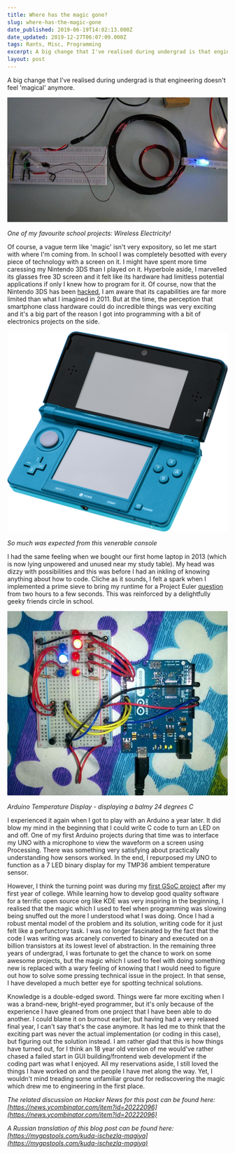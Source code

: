 ```yaml
---
title: Where has the magic gone?
slug: where-has-the-magic-gone
date_published: 2019-06-19T14:02:13.000Z
date_updated: 2019-12-27T06:07:09.000Z
tags: Rants, Misc, Programming
excerpt: A big change that I've realised during undergrad is that engineering doesn't feel 'magical' anymore. 
layout: post
---
```


A big change that I've realised during undergrad is that engineering doesn't feel 'magical' anymore.

![IMG_0663](/content/images/2019/06/IMG_0663.JPG)

*One of my favourite school projects: Wireless Electricity!*

Of course, a vague term like 'magic' isn't very expository, so let me start with where I'm coming from. In school I was completely besotted with every piece of technology with a screen on it. I might have spent more time caressing my Nintendo 3DS than I played on it. Hyperbole aside, I marvelled its glasses free 3D screen and it felt like its hardware had limitless potential applications if only I knew how to program for it. Of course, now that the Nintendo 3DS has been [hacked](https://www.3dbrew.org/wiki/Main_Page), I am aware that its capabilities are far more limited than what I imagined in 2011. But at the time, the perception that smartphone class hardware could do incredible things was very exciting and it's a big part of the reason I got into programming with a bit of electronics projects on the side.

![Nintendo-3DS-AquaOpen](/content/images/2019/06/Nintendo-3DS-AquaOpen.png)

*So much was expected from this venerable console*

I had the same feeling when we bought our first home laptop in 2013 (which is now lying unpowered and unused near my study table). My head was dizzy with possibilities and this was before I had an inkling of knowing anything about how to code. Cliche as it sounds, I felt a spark when I implemented a prime sieve to bring my runtime for a Project Euler [question](https://projecteuler.net/problem=7) from two hours to a few seconds. This was reinforced by a delightfully geeky friends circle in school.

![WP_20150413_22_07_12_Pro](/content/images/2019/06/WP_20150413_22_07_12_Pro.jpg)

*Arduino Temperature Display - displaying a balmy 24 degrees C*

I experienced it again when I got to play with an Arduino a year later. It did blow my mind in the beginning that I could write C code to turn an LED on and off. One of my first Arduino projects during that time was to interface my UNO with a microphone to view the waveform on a screen using Processing. There was something very satisfying about practically understanding how sensors worked. In the end, I repurposed my UNO to function as a 7 LED binary display for my TMP36 ambient temperature sensor.

However, I think the turning point was during my [first GSoC project](https://arnavdhamija.com/tag/kde/) after my first year of college. While learning how to develop good quality software for a terrific open source org like KDE was very inspiring in the beginning, I realised that the magic which I used to feel when programming was slowing being snuffed out the more I understood what I was doing. Once I had a robust mental model of the problem and its solution, writing code for it just felt like a perfunctory task. I was no longer fascinated by the fact that the code I was writing was arcanely converted to binary and executed on a billion transistors at its lowest level of abstraction. In the remaining three years of undergrad, I was fortunate to get the chance to work on some awesome projects, but the magic which I used to feel with doing something new is replaced with a wary feeling of knowing that I would need to figure out how to solve some pressing technical issue in the project. In that sense, I have developed a much better eye for spotting technical solutions.

Knowledge is a double-edged sword. Things were far more exciting when I was a brand-new, bright-eyed programmer, but it's only because of the experience I have gleaned from one project that I have been able to do another. I could blame it on burnout earlier, but having had a very relaxed final year, I can't say that's the case anymore. It has led me to think that the exciting part was never the actual implementation (or coding in this case), but figuring out the solution instead. I am rather glad that this is how things have turned out, for I think an 18 year old version of me would've rather chased a failed start in GUI building/frontend web development if the coding part was what I enjoyed. All my reservations aside, I still loved the things I have worked on and the people I have met along the way. Yet, I wouldn't mind treading some unfamiliar ground for rediscovering the magic which drew me to engineering in the first place.

*The related discussion on Hacker News for this post can be found here: [https://news.ycombinator.com/item?id=20222096](https://news.ycombinator.com/item?id=20222096)*

*A Russian translation of this blog post can be found here: [https://mygpstools.com/kuda-ischezla-magiya](https://mygpstools.com/kuda-ischezla-magiya)*
